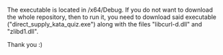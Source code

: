The executable is located in /x64/Debug. If you do not want to download the whole repository,
then to run it, you need to download said executable ("direct_supply_kata_quiz.exe") along
with the files "libcurl-d.dll" and "zlibd1.dll".

Thank you :)
